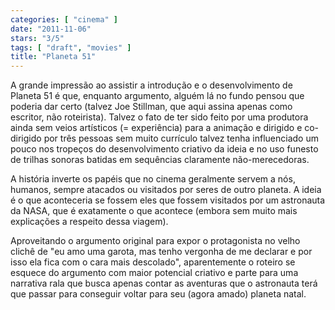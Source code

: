 ```yaml
---
categories: [ "cinema" ]
date: "2011-11-06"
stars: "3/5"
tags: [ "draft", "movies" ]
title: "Planeta 51"
---
```

A grande impressão ao assistir a introdução e o desenvolvimento de
Planeta 51 é que, enquanto argumento, alguém lá no fundo pensou que
poderia dar certo (talvez Joe Stillman, que aqui assina apenas como
escritor, não roteirista). Talvez o fato de ter sido feito por uma
produtora ainda sem veios artísticos (= experiência) para a animação
e dirigido e co-dirigido por três pessoas sem muito currículo talvez
tenha influenciado um pouco nos tropeços do desenvolvimento criativo
da ideia e no uso funesto de trilhas sonoras batidas em sequências
claramente não-merecedoras.

A história inverte os papéis que no cinema geralmente servem a nós,
humanos, sempre atacados ou visitados por seres de outro planeta. A
ideia é o que aconteceria se fossem eles que fossem visitados por um
astronauta da NASA, que é exatamente o que acontece (embora sem muito
mais explicações a respeito dessa viagem).

Aproveitando o argumento original para expor o protagonista no velho
clichê de "eu amo uma garota, mas tenho vergonha de me declarar e
por isso ela fica com o cara mais descolado", aparentemente o roteiro
se esquece do argumento com maior potencial criativo e parte para uma
narrativa rala que busca apenas contar as aventuras que o astronauta terá
que passar para conseguir voltar para seu (agora amado) planeta natal.


